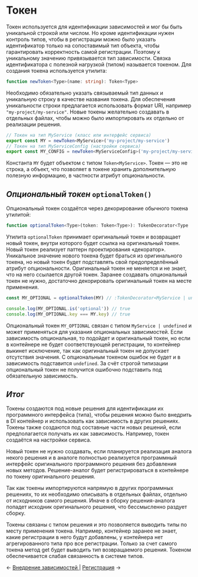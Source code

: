 # Токен

Токен используется для идентификации зависимостей и мог бы быть уникальной строкой или числом. Но кроме идентификации нужен контроль типов, чтобы в регистрации можно было указать идентификатор только на сопоставимый тип объекта, чтобы гарантировать корректность самой регистрации. Поэтому к уникальному значению привязывается тип зависимости. Связка идентификатора с полезной нагрузкой (типом) называется токеном. Для создания токена используется утилита:

```ts
function newToken<Type>(name: string): Token<Type>
```

Необходимо обязательно указать связываемый тип данных и уникальную строку в качестве названия токена. Для обеспечения уникальности строки предлагается использовать формат URI, например `"my-project/my-service"`. Новые токены желательно создавать в отдельных файлах, чтобы можно было импортировать их отдельно от реализации решения.

```ts
// Токен на тип MyService (класс или интерфейс сервиса)
export const MY = newToken<MyService>('my-project/my-service')
// Токен на тип MyServiceConfig (настройки сервиса)
export const MY_CONFIG = newToken<MyServiceConfig>('my-project/my-service/config')
```

Константа `MY` будет объектом с типом `Token<MyService>`. Токен — это не строка, а объект, что позволяет в токене хранить дополнительную полезную информацию, в частности атрибут опциональности.  
## _Опциональный токен_ `optionalToken()`

Опциональный токен создаётся через декорирование обычного токена утилитой:

```ts
function optionalToken<Type>(token: Token<Type>): TokenDecorator<Type | undefined>
```

Утилита `optionalToken` принимает оригинальный токен и возвращает новый токен, внутри которого будет ссылка на оригинальный токен. Новый токен реализует паттерн проектирования «декоратор». Уникальное значение нового токена будет браться из оригинального токена, но новый токен будет подставлять свой предопределённый атрибут опциональности. Оригинальный токен не меняется и не знает, что на него ссылается другой токен. Заранее создавать опциональный токен не нужно, достаточно декорировать оригинальный токен на месте применения. 

```ts
const MY_OPTIONAL = optionalToken(MY) // :TokenDecorator<MyService | undefined>

console.log(MY_OPTIONAL.is('optional')) // true
console.log(MY_OPTIONAL.key === MY.key) // true
```

Опциональный токен `MY_OPTIONAL` связан с типом `MyService | undefined` и может применяться для указания опциональных зависимостей. Если зависимость опциональная, то подойдет и оригинальный токен, но если в контейнере не будет соответствующей регистрации, то контейнер выкинет исключение, так как оригинальный токен не допускает отсутствия значения. С опциональным токеном ошибок не будет и в зависимость подставится `undefined`. За счёт строгой типизации опциональный токен не получится ошибочно подставить под обязательную зависимость. 
## _Итог_

Токены создаются под новые решения для идентификации их программного интерфейса (типа), чтобы решения можно было внедрить в DI контейнер и использовать как зависимость в других решениях. Токены также создаются под составные части новых решений, если предполагается получать их как зависимость. Например, токен создаётся на настройки сервиса.

Новый токен не нужно создавать, если планируется реализация аналога некого решения и в аналоге полностью реализуется программный интерфейс оригинального программного решения без добавления новых методов. Решение-аналог будет регистрироваться в контейнере по токену оригинального решения.

Так как токены импортируются напрямую в других программных решениях, то их необходимо описывать в отдельных файлах, отдельно от исходников самого решения. Иначе в сборку решения-аналога попадет исходник оригинального решения, что бессмысленно раздует сборку. 

Токены связаны с типом решения и это позволяется выводить типы по месту применения токена. Например, контейнер заранее не знает, какие регистрации в него будут добавлены, у контейнера нет агрегированного типа про все регистрации. Только за счет самого токена метод get будет выводить тип возвращаемого решения. Токеном обеспечивается слабая связанность в системе типов.

← [Внедрение зависимостей ](dependency_management/dependency_injection.md) | [Регистрация](registration.md) →
